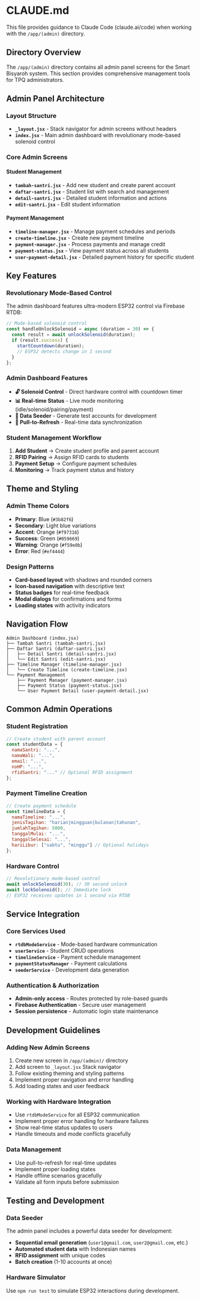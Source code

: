 # CLAUDE.md

This file provides guidance to Claude Code (claude.ai/code) when working with the `/app/(admin)` directory.

## Directory Overview

The `/app/(admin)` directory contains all admin panel screens for the Smart Bisyaroh system. This section provides comprehensive management tools for TPQ administrators.

## Admin Panel Architecture

### Layout Structure
- **`_layout.jsx`** - Stack navigator for admin screens without headers
- **`index.jsx`** - Main admin dashboard with revolutionary mode-based solenoid control

### Core Admin Screens

#### Student Management
- **`tambah-santri.jsx`** - Add new student and create parent account
- **`daftar-santri.jsx`** - Student list with search and management
- **`detail-santri.jsx`** - Detailed student information and actions
- **`edit-santri.jsx`** - Edit student information

#### Payment Management
- **`timeline-manager.jsx`** - Manage payment schedules and periods
- **`create-timeline.jsx`** - Create new payment timeline
- **`payment-manager.jsx`** - Process payments and manage credit
- **`payment-status.jsx`** - View payment status across all students
- **`user-payment-detail.jsx`** - Detailed payment history for specific student

## Key Features

### Revolutionary Mode-Based Control
The admin dashboard features ultra-modern ESP32 control via Firebase RTDB:

```javascript
// Mode-based solenoid control
const handleUnlockSolenoid = async (duration = 30) => {
  const result = await unlockSolenoid(duration);
  if (result.success) {
    startCountdown(duration);
    // ESP32 detects change in 1 second
  }
};
```

### Admin Dashboard Features
- **🔓 Solenoid Control** - Direct hardware control with countdown timer
- **📊 Real-time Status** - Live mode monitoring (idle/solenoid/pairing/payment)
- **🎲 Data Seeder** - Generate test accounts for development
- **🔄 Pull-to-Refresh** - Real-time data synchronization

### Student Management Workflow
1. **Add Student** → Create student profile and parent account
2. **RFID Pairing** → Assign RFID cards to students
3. **Payment Setup** → Configure payment schedules
4. **Monitoring** → Track payment status and history

## Theme and Styling

### Admin Theme Colors
- **Primary**: Blue (`#3b82f6`)
- **Secondary**: Light blue variations
- **Accent**: Orange (`#f97316`)
- **Success**: Green (`#059669`)
- **Warning**: Orange (`#f59e0b`)
- **Error**: Red (`#ef4444`)

### Design Patterns
- **Card-based layout** with shadows and rounded corners
- **Icon-based navigation** with descriptive text
- **Status badges** for real-time feedback
- **Modal dialogs** for confirmations and forms
- **Loading states** with activity indicators

## Navigation Flow

```
Admin Dashboard (index.jsx)
├── Tambah Santri (tambah-santri.jsx)
├── Daftar Santri (daftar-santri.jsx)
│   ├── Detail Santri (detail-santri.jsx)
│   └── Edit Santri (edit-santri.jsx)
├── Timeline Manager (timeline-manager.jsx)
│   └── Create Timeline (create-timeline.jsx)
└── Payment Management
    ├── Payment Manager (payment-manager.jsx)
    ├── Payment Status (payment-status.jsx)
    └── User Payment Detail (user-payment-detail.jsx)
```

## Common Admin Operations

### Student Registration
```javascript
// Create student with parent account
const studentData = {
  namaSantri: "...",
  namaWali: "...",
  email: "...",
  noHP: "...",
  rfidSantri: "..." // Optional RFID assignment
};
```

### Payment Timeline Creation
```javascript
// Create payment schedule
const timelineData = {
  namaTimeline: "...",
  jenisTagihan: "harian|mingguan|bulanan|tahunan",
  jumlahTagihan: 5000,
  tanggalMulai: "...",
  tanggalSelesai: "...",
  hariLibur: ["sabtu", "minggu"] // Optional holidays
};
```

### Hardware Control
```javascript
// Revolutionary mode-based control
await unlockSolenoid(30); // 30 second unlock
await lockSolenoid(); // Immediate lock
// ESP32 receives updates in 1 second via RTDB
```

## Service Integration

### Core Services Used
- **`rtdbModeService`** - Mode-based hardware communication
- **`userService`** - Student CRUD operations
- **`timelineService`** - Payment schedule management
- **`paymentStatusManager`** - Payment calculations
- **`seederService`** - Development data generation

### Authentication & Authorization
- **Admin-only access** - Routes protected by role-based guards
- **Firebase Authentication** - Secure user management
- **Session persistence** - Automatic login state maintenance

## Development Guidelines

### Adding New Admin Screens
1. Create new screen in `/app/(admin)/` directory
2. Add screen to `_layout.jsx` Stack navigator
3. Follow existing theming and styling patterns
4. Implement proper navigation and error handling
5. Add loading states and user feedback

### Working with Hardware Integration
- Use `rtdbModeService` for all ESP32 communication
- Implement proper error handling for hardware failures
- Show real-time status updates to users
- Handle timeouts and mode conflicts gracefully

### Data Management
- Use pull-to-refresh for real-time updates
- Implement proper loading states
- Handle offline scenarios gracefully
- Validate all form inputs before submission

## Testing and Development

### Data Seeder
The admin panel includes a powerful data seeder for development:
- **Sequential email generation** (`user1@gmail.com`, `user2@gmail.com`, etc.)
- **Automated student data** with Indonesian names
- **RFID assignment** with unique codes
- **Batch creation** (1-10 accounts at once)

### Hardware Simulator
Use `npm run test` to simulate ESP32 interactions during development.